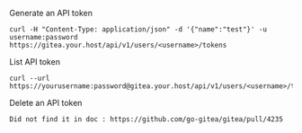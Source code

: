 
Generate an API token 

    curl -H "Content-Type: application/json" -d '{"name":"test"}' -u username:password https://gitea.your.host/api/v1/users/<username>/tokens

List API token

    curl --url https://yourusername:password@gitea.your.host/api/v1/users/<username>/tokens

Delete an API token 

    Did not find it in doc : https://github.com/go-gitea/gitea/pull/4235
